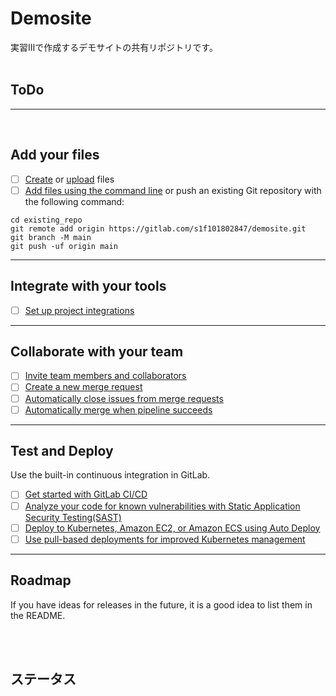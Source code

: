 # Demosite

実習IIIで作成するデモサイトの共有リポジトリです。
<br>
<br>

## ToDo


***

<br>

## Add your files

- [ ] [Create](https://gitlab.com/-/experiment/new_project_readme_content:9cd8110dc1e52a02fb7e1e81f7318d47?https://docs.gitlab.com/ee/user/project/repository/web_editor.html#create-a-file) or [upload](https://gitlab.com/-/experiment/new_project_readme_content:9cd8110dc1e52a02fb7e1e81f7318d47?https://docs.gitlab.com/ee/user/project/repository/web_editor.html#upload-a-file) files
- [ ] [Add files using the command line](https://gitlab.com/-/experiment/new_project_readme_content:9cd8110dc1e52a02fb7e1e81f7318d47?https://docs.gitlab.com/ee/gitlab-basics/add-file.html#add-a-file-using-the-command-line) or push an existing Git repository with the following command:

```
cd existing_repo
git remote add origin https://gitlab.com/s1f101802847/demosite.git
git branch -M main
git push -uf origin main
```

***

## Integrate with your tools

- [ ] [Set up project integrations](https://gitlab.com/-/experiment/new_project_readme_content:9cd8110dc1e52a02fb7e1e81f7318d47?https://docs.gitlab.com/ee/user/project/integrations/)

***

## Collaborate with your team

- [ ] [Invite team members and collaborators](https://gitlab.com/-/experiment/new_project_readme_content:9cd8110dc1e52a02fb7e1e81f7318d47?https://docs.gitlab.com/ee/user/project/members/)
- [ ] [Create a new merge request](https://gitlab.com/-/experiment/new_project_readme_content:9cd8110dc1e52a02fb7e1e81f7318d47?https://docs.gitlab.com/ee/user/project/merge_requests/creating_merge_requests.html)
- [ ] [Automatically close issues from merge requests](https://gitlab.com/-/experiment/new_project_readme_content:9cd8110dc1e52a02fb7e1e81f7318d47?https://docs.gitlab.com/ee/user/project/issues/managing_issues.html#closing-issues-automatically)
- [ ] [Automatically merge when pipeline succeeds](https://gitlab.com/-/experiment/new_project_readme_content:9cd8110dc1e52a02fb7e1e81f7318d47?https://docs.gitlab.com/ee/user/project/merge_requests/merge_when_pipeline_succeeds.html)

***

## Test and Deploy

Use the built-in continuous integration in GitLab.

- [ ] [Get started with GitLab CI/CD](https://gitlab.com/-/experiment/new_project_readme_content:9cd8110dc1e52a02fb7e1e81f7318d47?https://docs.gitlab.com/ee/ci/quick_start/index.html)
- [ ] [Analyze your code for known vulnerabilities with Static Application Security Testing(SAST)](https://gitlab.com/-/experiment/new_project_readme_content:9cd8110dc1e52a02fb7e1e81f7318d47?https://docs.gitlab.com/ee/user/application_security/sast/)
- [ ] [Deploy to Kubernetes, Amazon EC2, or Amazon ECS using Auto Deploy](https://gitlab.com/-/experiment/new_project_readme_content:9cd8110dc1e52a02fb7e1e81f7318d47?https://docs.gitlab.com/ee/topics/autodevops/requirements.html)
- [ ] [Use pull-based deployments for improved Kubernetes management](https://gitlab.com/-/experiment/new_project_readme_content:9cd8110dc1e52a02fb7e1e81f7318d47?https://docs.gitlab.com/ee/user/clusters/agent/)

***



## Roadmap
If you have ideas for releases in the future, it is a good idea to list them in the README.

<br>
<br>

## ステータス
